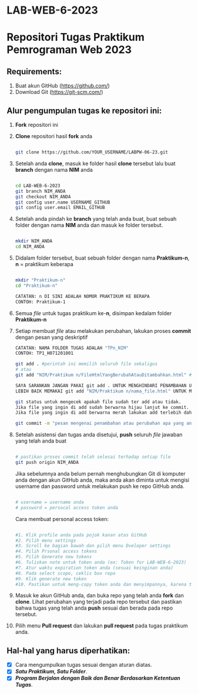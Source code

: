 # LAB-WEB-6-2023

# Repositori Tugas Praktikum Pemrograman Web 2023

## Requirements:

1. Buat akun GitHub (https://github.com/)
2. Download Git (https://git-scm.com/)

## Alur pengumpulan tugas ke repositori ini:

1. **Fork** repositori ini

2. **Clone** repositori hasil **fork** anda

   ```sh

   git clone https://github.com/YOUR_USERNAME/LABPW-06-23.git

   ```

3. Setelah anda **clone**, masuk ke folder hasil **clone** tersebut lalu buat **branch** dengan nama **NIM** anda

   ```sh

   cd LAB-WEB-6-2023
   git branch NIM_ANDA
   git checkout NIM_ANDA
   git config user.name USERNAME_GITHUB
   git config user.email EMAIL_GITHUB

   ```

4. Setelah anda pindah ke **branch** yang telah anda buat, buat sebuah folder dengan nama **NIM** anda dan masuk ke folder tersebut.

   ```sh

   mkdir NIM_ANDA
   cd NIM_ANDA

   ```

5. Didalam folder tersebut, buat sebuah folder dengan nama **Praktikum-n**, **n** = praktikum keberapa

   ```sh

   mkdir "Praktikum-n"
   cd "Praktikum-n"

   CATATAN: n DI SINI ADALAH NOMOR PRAKTIKUM KE BERAPA
   CONTOH: Praktikum-1

   ```

6. Semua _file_ untuk tugas praktikum ke-**n**, disimpan kedalam folder **Praktikum-n**
7. Setiap membuat _file_ atau melakukan perubahan, lakukan proses **commit** dengan pesan yang deskriptif

   ```sh
   CATATAN: NAMA FOLDER TUGAS ADALAH "TPn_NIM"
   CONTOH: TP1_H071201001

   git add . #perintah ini memilih seluruh file sekaligus
   # atau
   git add "NIM/Praktikum n/FileHtmlYangBerubahAtauDitambahkan.html" #perintah ini memilih file tertentu

   SAYA SARANKAN JANGAN PAKAI git add . UNTUK MENGHINDARI PENAMBAHAN UNTUK SEMUA FILE TERMASUK FILE YANG TIDAK DIINGINKAN
   LEBIH BAIK MEMAKAI git add "NIM/Praktikum n/nama_file.html" UNTUK MENAMBAHKAN FILE

   git status untuk mengecek apakah file sudah ter add atau tidak.
   Jika file yang ingin di add sudah berwarna hijau lanjut ke commit.
   Jika file yang ingin di add berwarna merah lakukan add terlebih dahulu

   git commit -m "pesan mengenai penambahan atau perubahan apa yang anda lakukan"

   ```

8. Setelah asistensi dan tugas anda disetujui, **push** seluruh _file_ jawaban yang telah anda buat

   ```sh

   # pastikan proses commit telah selesai terhadap setiap file
   git push origin NIM_ANDA

   ```

   Jika sebelumnya anda belum pernah menghubungkan Git di komputer anda dengan akun GitHub anda, maka anda akan diminta untuk mengisi username dan password untuk
   melakukan push ke repo GitHub anda.

   ```sh

   # username = username anda
   # password = persocal access token anda

   ```

   Cara membuat personal access token:

   ```sh

   #1. Klik profile anda pada pojok kanan atas GitHub
   #2. Pilih menu settings
   #3. Scroll ke bagian bawah dan pilih menu Dveloper settings
   #4. Pilih Prsonal access tokens
   #5. Pilih Generate new tokens
   #6. Tuliskan note untuk token anda (ex: Token for LAB-WEB-6-2023)
   #7. Atur waktu expiration token anda (sesuai keinginan anda)
   #8. Pada select scope, ceklis box repo
   #9. Klik generate new token
   #10. Pastikan untuk meng-copy token anda dan menyimpannya, karena token hanya bisa diliat sekali (*Jika hilang, buat token baru)

   ```

9. Masuk ke akun GitHub anda, dan buka repo yang telah anda **fork** dan **clone**. Lihat perubahan yang terjadi pada repo tersebut dan pastikan bahwa tugas yang
   telah anda **push** sesuai dan berada pada repo tersebut.
10. Pilih menu **Pull request** dan lakukan **pull request** pada tugas praktikum anda.

## Hal-hal yang harus diperhatikan:

- [x] Cara mengumpulkan tugas sesuai dengan aturan diatas.
- [x] _**Satu Praktikum, Satu Folder**_.
- [x] _**Program Berjalan dengan Baik dan Benar Berdasarkan Ketentuan Tugas**_.
